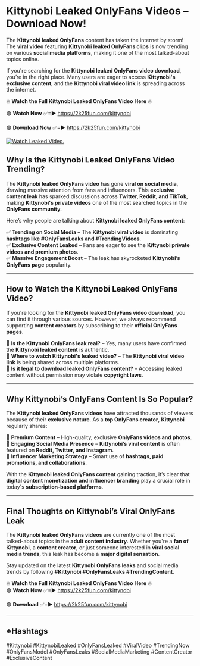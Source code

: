 # Kittynobi Leaked OnlyFans Videos – Download Now!

The **Kittynobi leaked OnlyFans** content has taken the internet by storm! The **viral video** featuring **Kittynobi leaked OnlyFans clips** is now trending on various **social media platforms**, making it one of the most talked-about topics online.  

If you're searching for the **Kittynobi leaked OnlyFans video download**, you’re in the right place. Many users are eager to access **Kittynobi's exclusive content**, and the **Kittynobi viral video link** is spreading across the internet.  

🔥 **Watch the Full Kittynobi Leaked OnlyFans Video Here** 🔥  

🟢 **Watch Now** ✅=► https://2k25fun.com/kittynobi

🟢 **Download Now** ✅=► https://2k25fun.com/kittynobi

[![Watch Leaked Video.](https://miro.medium.com/v2/resize:fit:828/format:webp/1*cilzJN44JGOrTw9NJCrNHA.gif "Watch Leaked Video")](https://2k25fun.com/kittynobi)

## **Why Is the Kittynobi Leaked OnlyFans Video Trending?**  

The **Kittynobi leaked OnlyFans video** has gone **viral on social media**, drawing massive attention from fans and influencers. This **exclusive content leak** has sparked discussions across **Twitter, Reddit, and TikTok**, making **Kittynobi's private videos** one of the most searched topics in the **OnlyFans community**.  

Here’s why people are talking about **Kittynobi leaked OnlyFans content**:  

✅ **Trending on Social Media** – The **Kittynobi viral video** is dominating **hashtags like #OnlyFansLeaks and #TrendingVideos**.  
✅ **Exclusive Content Leaked** – Fans are eager to see the **Kittynobi private videos and premium photos**.  
✅ **Massive Engagement Boost** – The leak has skyrocketed **Kittynobi’s OnlyFans page** popularity.  

---

## **How to Watch the Kittynobi Leaked OnlyFans Video?**  

If you're looking for the **Kittynobi leaked OnlyFans video download**, you can find it through various sources. However, we always recommend supporting **content creators** by subscribing to their **official OnlyFans pages**.  

🔹 **Is the Kittynobi OnlyFans leak real?** – Yes, many users have confirmed the **Kittynobi leaked content** is authentic.  
🔹 **Where to watch Kittynobi's leaked video?** – The **Kittynobi viral video link** is being shared across multiple platforms.  
🔹 **Is it legal to download leaked OnlyFans content?** – Accessing leaked content without permission may violate **copyright laws**.  

---

## **Why Kittynobi’s OnlyFans Content Is So Popular?**  

The **Kittynobi leaked OnlyFans videos** have attracted thousands of viewers because of their **exclusive nature**. As a **top OnlyFans creator**, **Kittynobi** regularly shares:  

📌 **Premium Content** – High-quality, exclusive **OnlyFans videos and photos**.  
📌 **Engaging Social Media Presence** – **Kittynobi’s viral content** is often featured on **Reddit, Twitter, and Instagram**.  
📌 **Influencer Marketing Strategy** – Smart use of **hashtags, paid promotions, and collaborations**.  

With the **Kittynobi leaked OnlyFans content** gaining traction, it’s clear that **digital content monetization and influencer branding** play a crucial role in today's **subscription-based platforms**.  

---

## **Final Thoughts on Kittynobi’s Viral OnlyFans Leak**  

The **Kittynobi leaked OnlyFans videos** are currently one of the most talked-about topics in the **adult content industry**. Whether you're a **fan of Kittynobi**, a **content creator**, or just someone interested in **viral social media trends**, this leak has become a **major digital sensation**.  

Stay updated on the latest **Kittynobi OnlyFans leaks** and social media trends by following **#Kittynobi #OnlyFansLeaks #TrendingContent**.  

🔥 **Watch the Full Kittynobi Leaked OnlyFans Video Here** 🔥  
🟢 **Watch Now** ✅=► https://2k25fun.com/kittynobi

🟢 **Download** ✅=► https://2k25fun.com/kittynobi

---

## *Hashtags
#Kittynobi #KittynobiLeaked #OnlyFansLeaked #ViralVideo #TrendingNow #OnlyFansModel #OnlyFansLeaks #SocialMediaMarketing #ContentCreator #ExclusiveContent  